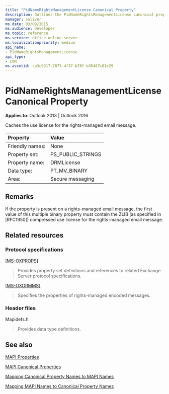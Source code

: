 ```yaml
---
title: "PidNameRightsManagementLicense Canonical Property"
description: Outlines the PidNameRightsManagementLicense canonical property, which caches the use license for the rights-managed email message.
manager: soliver
ms.date: 03/09/2015
ms.audience: Developer
ms.topic: reference
ms.service: office-online-server
ms.localizationpriority: medium
api_name:
- PidNameRightsManagementLicense
api_type:
- COM
ms.assetid: ca3c9317-7873-4f37-b78f-b35467c81c29
---
```


# PidNameRightsManagementLicense Canonical Property

  
  
**Applies to**: Outlook 2013 | Outlook 2016 
  
Caches the use license for the rights-managed email message.
  
|Property |Value |
|:-----|:-----|
|Friendly names:  <br/> |None  <br/> |
|Property set:  <br/> |PS_PUBLIC_STRINGS  <br/> |
|Property name:  <br/> |DRMLicense  <br/> |
|Data type:  <br/> |PT_MV_BINARY  <br/> |
|Area:  <br/> |Secure messaging  <br/> |
   
## Remarks

If the property is present on a rights-managed email message, the first value of this multiple binary property must contain the ZLIB (as specified in [RFC1950]) compressed use license for the rights-managed email message.
  
## Related resources

### Protocol specifications

[[MS-OXPROPS]](https://msdn.microsoft.com/library/f6ab1613-aefe-447d-a49c-18217230b148%28Office.15%29.aspx)
  
> Provides property set definitions and references to related Exchange Server protocol specifications.
    
[[MS-OXORMMS]](https://msdn.microsoft.com/library/a121dda4-48f3-41f8-b12f-170f533038bb%28Office.15%29.aspx)
  
> Specifies the properties of rights-managed encoded messages.
    
### Header files

Mapidefs.h
  
> Provides data type definitions.
    
## See also



[MAPI Properties](mapi-properties.md)
  
[MAPI Canonical Properties](mapi-canonical-properties.md)
  
[Mapping Canonical Property Names to MAPI Names](mapping-canonical-property-names-to-mapi-names.md)
  
[Mapping MAPI Names to Canonical Property Names](mapping-mapi-names-to-canonical-property-names.md)

